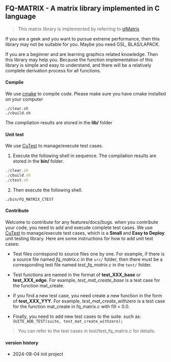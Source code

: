 ## **FQ-MATRIX** - A matrix library implemented in C language

> This matrix library is implemented by referring to [glMatrix](https://glmatrix.net/docs/index.html)

If you are a geek and you want to pursue extreme performance, then this library may not be suitable for you. Maybe you need GSL, BLAS/LAPACK.

If you are a beginner and are learning graphics related knowledge. Then this library may help you. Because the function implementation of this library is simple and easy to understand, and there will be a relatively complete derivation process for all functions.

#### Compile
We use [cmake](https://cmake.org/) to compile code. Please make sure you have cmake installed on your computer

```
./clear.sh
./cbuild.sh
```

The compilation results are stored in the **lib/** folder

#### Unit test
We use [CuTest](https://cutest.sourceforge.net/) to manage/execute test cases.
1. Execute the following shell in sequence. The compilation results are stored in the **bin/** folder.
```javascript
./clear.sh
./cbuild.sh
./ctest.sh
```

2. Then execute the following shell.

```
./bin/FQ_MATRIX_CTEST
```

#### Contribute

Welcome to contribute for any features/docs/bugs. when you  contribute your code, you need to add and execute complete test cases.
We use [CuTest](https://cutest.sourceforge.net/) to manage/execute test cases, which is a **Small** and **Easy to Deploy** unit testing library. Here are some instructions for how to add unit test cases: 

- Test files correspond to source files one by one. For example, if there is a source file named *fq_matrix.c* in the ```src/``` folder, then there must be a corresponding test file named *test_fq_matrix.c* in the ```test/``` folder.

- Test functions are named in the format of **test_XXX_base** or **test_XXX_edge**. For example, *test_mat_create_base* is a test case for the function mat_create.

- If you find a new test case, you need create a new function in the form of **test_XXX_YYY**. For example, *test_mat_create_withzero* is a test case for the function mat_create in fq_matrix.c with fill = 0.0.

- Finally, you need to add new test cases to the suite. such as:
```SUITE_ADD_TEST(suite, test_mat_create_withzero);```

> You can refer to the test cases in test/test_fq_matrix.c for details.

#### version history

- 2024-08-04 init project
